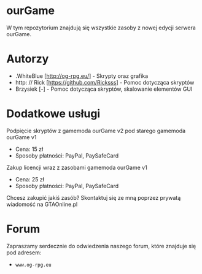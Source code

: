 # ourGame
W tym repozytorium znajdują się wszystkie zasoby z nowej edycji serwera ourGame.

# Autorzy
* .WhiteBlue [http://og-rpg.eu/] - Skrypty oraz grafika
* http: // Rick [https://github.com/Ricksss] - Pomoc dotycząca skryptów
* Brzysiek [-] - Pomoc dotycząca skryptów, skalowanie elementów GUI

# Dodatkowe usługi
Podpięcie skryptów z gamemoda ourGame v2 pod starego gamemoda ourGame v1
* Cena: 15 zł
* Sposoby płatności: PayPal, PaySafeCard

Zakup licencji wraz z zasobami gamemoda ourGame v1
* Cena: 25 zł
* Sposoby płatności: PayPal, PaySafeCard

Chcesz zakupić jakiś zasób? Skontaktuj się ze mną poprzez prywatą wiadomość na GTAOnline.pl

# Forum
Zapraszamy serdecznie do odwiedzenia naszego forum, które znajduje się pod adresem:
*     www.og-rpg.eu
